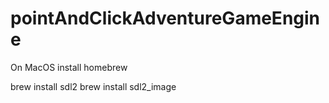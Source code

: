 # pointAndClickAdventureGameEngine

On MacOS
install homebrew

brew install sdl2
brew install sdl2_image
